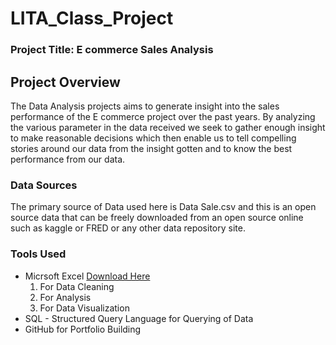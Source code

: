 # LITA_Class_Project

### Project Title: E commerce Sales Analysis

## Project Overview
The Data Analysis projects aims to generate insight into the sales performance of the E commerce project over the past years. By analyzing the various parameter in the data received we seek to gather enough insight to make reasonable decisions which then enable us to tell compelling stories around our data from the insight gotten and to know the best performance from our data.

### Data Sources
The primary source of Data used here is Data Sale.csv and this is an open source data that can be freely downloaded from an open source online such as kaggle or FRED or any other data repository site.

### Tools Used
- Micrsoft Excel [Download Here](https://www.microsoft.com)
  1. For Data Cleaning
  2. For Analysis
  3. For Data Visualization
- SQL - Structured Query Language for Querying of Data
- GitHub for Portfolio Building
